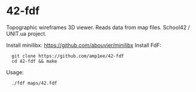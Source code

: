 # 42-fdf
Topographic wireframes 3D viewer. Reads data from map files. School42 / UNIT.ua project.

Install minilibx: 
  https://github.com/abouvier/minilibx
Install FdF:
```
  git clone https://github.com/amp1ee/42-fdf
  cd 42-fdf && make
```
Usage:
```
  ./fdf maps/42.fdf
```
